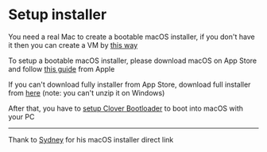 # Setup installer

You need a real Mac to create a bootable macOS installer, if you don't have it then you can create a VM by [this way](https://techsviewer.com/install-macos-high-sierra-vmware-windows/)

To setup a bootable macOS installer, please download macOS on App Store and follow [this guide](https://support.apple.com/en-us/HT201372) from Apple

If you can't download fully installer from App Store, download full installer from [here](https://sydarchive.com/macos/) (note: you can't unzip it on Windows)

After that, you have to [setup Clover Bootloader](clover.md) to boot into macOS with your PC

----

Thank to [Sydney](https://www.reddit.com/u/crowdedconfirm) for his macOS installer direct link

